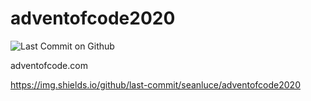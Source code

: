 # adventofcode2020
![Last Commit on Github](https://img.shields.io/github/last-commit/seanluce/adventofcode2020)

adventofcode.com

https://img.shields.io/github/last-commit/seanluce/adventofcode2020
